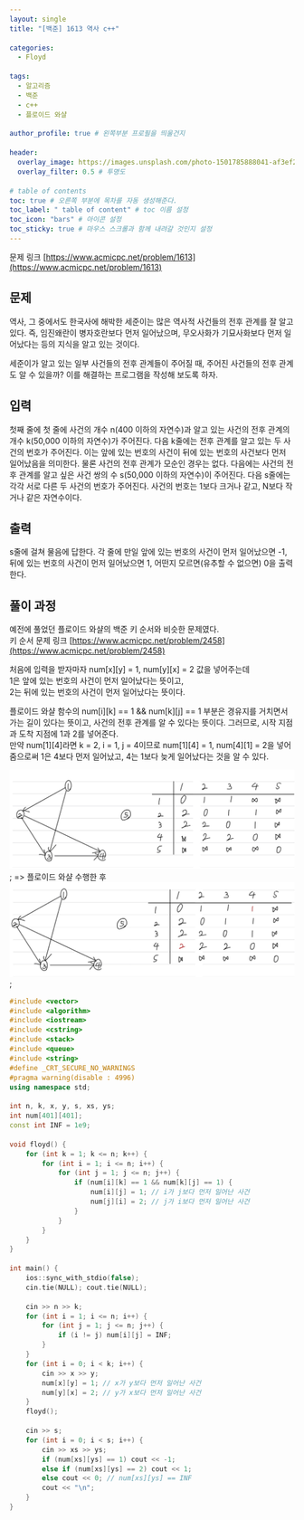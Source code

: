 ```yaml
---
layout: single
title: "[백준] 1613 역사 c++"

categories:
  - Floyd

tags:
  - 알고리즘
  - 백준
  - c++
  - 플로이드 와샬

author_profile: true # 왼쪽부분 프로필을 띄울건지

header:
  overlay_image: https://images.unsplash.com/photo-1501785888041-af3ef285b470?ixlib=rb-1.2.1&ixid=eyJhcHBfaWQiOjEyMDd9&auto=format&fit=crop&w=1350&q=80
  overlay_filter: 0.5 # 투명도

# table of contents
toc: true # 오른쪽 부분에 목차를 자동 생성해준다.
toc_label: " table of content" # toc 이름 설정
toc_icon: "bars" # 아이콘 설정
toc_sticky: true # 마우스 스크롤과 함께 내려갈 것인지 설정
---
```


문제 링크 [https://www.acmicpc.net/problem/1613](https://www.acmicpc.net/problem/1613)

## 문제

역사, 그 중에서도 한국사에 해박한 세준이는 많은 역사적 사건들의 전후 관계를 잘 알고 있다. 즉, 임진왜란이 병자호란보다 먼저 일어났으며, 무오사화가 기묘사화보다 먼저 일어났다는 등의 지식을 알고 있는 것이다.

세준이가 알고 있는 일부 사건들의 전후 관계들이 주어질 때, 주어진 사건들의 전후 관계도 알 수 있을까? 이를 해결하는 프로그램을 작성해 보도록 하자.

## 입력

첫째 줄에 첫 줄에 사건의 개수 n(400 이하의 자연수)과 알고 있는 사건의 전후 관계의 개수 k(50,000 이하의 자연수)가 주어진다. 다음 k줄에는 전후 관계를 알고 있는 두 사건의 번호가 주어진다. 이는 앞에 있는 번호의 사건이 뒤에 있는 번호의 사건보다 먼저 일어났음을 의미한다. 물론 사건의 전후 관계가 모순인 경우는 없다. 다음에는 사건의 전후 관계를 알고 싶은 사건 쌍의 수 s(50,000 이하의 자연수)이 주어진다. 다음 s줄에는 각각 서로 다른 두 사건의 번호가 주어진다. 사건의 번호는 1보다 크거나 같고, N보다 작거나 같은 자연수이다.

## 출력

s줄에 걸쳐 물음에 답한다. 각 줄에 만일 앞에 있는 번호의 사건이 먼저 일어났으면 -1, 뒤에 있는 번호의 사건이 먼저 일어났으면 1, 어떤지 모르면(유추할 수 없으면) 0을 출력한다.

## 풀이 과정

예전에 풀었던 플로이드 와샬의 백준 키 순서와 비슷한 문제였다.  
키 순서 문제 링크 [https://www.acmicpc.net/problem/2458](https://www.acmicpc.net/problem/2458)

처음에 입력을 받자마자 num[x][y] = 1, num[y][x] = 2 값을 넣어주는데  
1은 앞에 있는 번호의 사건이 먼저 일어났다는 뜻이고,  
2는 뒤에 있는 번호의 사건이 먼저 일어났다는 뜻이다.

플로이드 와샬 함수의 num[i][k] == 1 && num[k][j] == 1 부분은
경유지를 거치면서 가는 길이 있다는 뜻이고, 사건의 전후 관계를 알 수 있다는 뜻이다. 그러므로, 시작 지점과 도착 지점에 1과 2를 넣어준다.  
만약 num[1][4]라면 k = 2, i = 1, j = 4이므로 num[1][4] = 1, num[4][1] = 2을 넣어줌으로써 1은 4보다 먼저 일어났고, 4는 1보다 늦게 일어났다는 것을 알 수 있다.

![1613](../../../images/baekjoon/1613.jpg);
=> 플로이드 와샬 수행한 후  
![1613](<../../../images/baekjoon/1613(1).jpg>);

```c++
#include <vector>
#include <algorithm>
#include <iostream>
#include <cstring>
#include <stack>
#include <queue>
#include <string>
#define _CRT_SECURE_NO_WARNINGS
#pragma warning(disable : 4996)
using namespace std;

int n, k, x, y, s, xs, ys;
int num[401][401];
const int INF = 1e9;

void floyd() {
	for (int k = 1; k <= n; k++) {
		for (int i = 1; i <= n; i++) {
			for (int j = 1; j <= n; j++) {
				if (num[i][k] == 1 && num[k][j] == 1) {
					num[i][j] = 1; // i가 j보다 먼저 일어난 사건
					num[j][i] = 2; // j가 i보다 먼저 일어난 사건
				}
			}
		}
	}
}

int main() {
	ios::sync_with_stdio(false);
	cin.tie(NULL); cout.tie(NULL);

	cin >> n >> k;
	for (int i = 1; i <= n; i++) {
		for (int j = 1; j <= n; j++) {
			if (i != j) num[i][j] = INF;
		}
	}
	for (int i = 0; i < k; i++) {
		cin >> x >> y;
		num[x][y] = 1; // x가 y보다 먼저 일어난 사건
		num[y][x] = 2; // y가 x보다 먼저 일어난 사건
	}
	floyd();

	cin >> s;
	for (int i = 0; i < s; i++) {
		cin >> xs >> ys;
		if (num[xs][ys] == 1) cout << -1;
		else if (num[xs][ys] == 2) cout << 1;
		else cout << 0; // num[xs][ys] == INF
		cout << "\n";
	}
}
```
